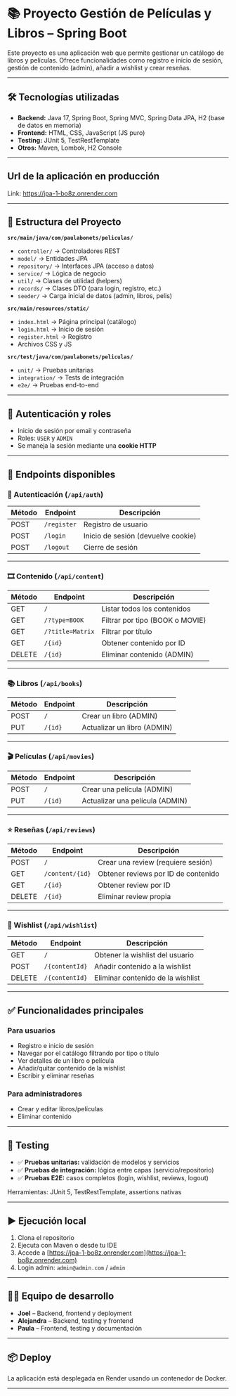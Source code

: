 # 📚 Proyecto Gestión de Películas y Libros – Spring Boot

Este proyecto es una aplicación web que permite gestionar un catálogo de libros y películas. Ofrece funcionalidades como registro e inicio de sesión, gestión de contenido (admin), añadir a wishlist y crear reseñas.

---

## 🛠 Tecnologías utilizadas

- **Backend:** Java 17, Spring Boot, Spring MVC, Spring Data JPA, H2 (base de datos en memoria)
- **Frontend:** HTML, CSS, JavaScript (JS puro)
- **Testing:** JUnit 5, TestRestTemplate
- **Otros:** Maven, Lombok, H2 Console

---

## Url de la aplicación en producción
Link: https://jpa-1-bo8z.onrender.com

---

## 📂 Estructura del Proyecto

**`src/main/java/com/paulabonets/peliculas/`**
- `controller/` → Controladores REST
- `model/` → Entidades JPA
- `repository/` → Interfaces JPA (acceso a datos)
- `service/` → Lógica de negocio
- `util/` → Clases de utilidad (helpers)
- `records/` → Clases DTO (para login, registro, etc.)
- `seeder/` → Carga inicial de datos (admin, libros, pelis)

**`src/main/resources/static/`**
- `index.html` → Página principal (catálogo)
- `login.html` → Inicio de sesión
- `register.html` → Registro
- Archivos CSS y JS

**`src/test/java/com/paulabonets/peliculas/`**
- `unit/` → Pruebas unitarias
- `integration/` → Tests de integración
- `e2e/` → Pruebas end-to-end

---

## 🔐 Autenticación y roles

- Inicio de sesión por email y contraseña
- Roles: `USER` y `ADMIN`
- Se maneja la sesión mediante una **cookie HTTP**

---

## 📌 Endpoints disponibles

### 📁 Autenticación (`/api/auth`)

| Método | Endpoint          | Descripción                         |
|--------|-------------------|-------------------------------------|
| POST   | `/register`       | Registro de usuario                 |
| POST   | `/login`          | Inicio de sesión (devuelve cookie) |
| POST   | `/logout`         | Cierre de sesión                    |

---

### 🎞 Contenido (`/api/content`)

| Método | Endpoint             | Descripción                                |
|--------|----------------------|--------------------------------------------|
| GET    | `/`                  | Listar todos los contenidos                |
| GET    | `/?type=BOOK`        | Filtrar por tipo (BOOK o MOVIE)           |
| GET    | `/?title=Matrix`     | Filtrar por título                        |
| GET    | `/{id}`              | Obtener contenido por ID                  |
| DELETE | `/{id}`              | Eliminar contenido (ADMIN)                |

---

### 📚 Libros (`/api/books`)

| Método | Endpoint       | Descripción                    |
|--------|----------------|--------------------------------|
| POST   | `/`            | Crear un libro (ADMIN)         |
| PUT    | `/{id}`        | Actualizar un libro (ADMIN)    |

---

### 🎬 Películas (`/api/movies`)

| Método | Endpoint       | Descripción                      |
|--------|----------------|----------------------------------|
| POST   | `/`            | Crear una película (ADMIN)       |
| PUT    | `/{id}`        | Actualizar una película (ADMIN)  |

---

### ⭐ Reseñas (`/api/reviews`)

| Método | Endpoint               | Descripción                                  |
|--------|------------------------|----------------------------------------------|
| POST   | `/`                    | Crear una review (requiere sesión)           |
| GET    | `/content/{id}`        | Obtener reviews por ID de contenido          |
| GET    | `/{id}`                | Obtener review por ID                        |
| DELETE | `/{id}`                | Eliminar review propia                       |

---

### 📌 Wishlist (`/api/wishlist`)

| Método | Endpoint         | Descripción                              |
|--------|------------------|------------------------------------------|
| GET    | `/`              | Obtener la wishlist del usuario          |
| POST   | `/{contentId}`   | Añadir contenido a la wishlist           |
| DELETE | `/{contentId}`   | Eliminar contenido de la wishlist        |

---

## ✅ Funcionalidades principales

### Para usuarios

- Registro e inicio de sesión
- Navegar por el catálogo filtrando por tipo o título
- Ver detalles de un libro o película
- Añadir/quitar contenido de la wishlist
- Escribir y eliminar reseñas

### Para administradores

- Crear y editar libros/películas
- Eliminar contenido

---

## 🧪 Testing

- ✅ **Pruebas unitarias:** validación de modelos y servicios
- ✅ **Pruebas de integración:** lógica entre capas (servicio/repositorio)
- ✅ **Pruebas E2E:** casos completos (login, wishlist, reviews, logout)

Herramientas: JUnit 5, TestRestTemplate, assertions nativas

---

## ▶️ Ejecución local

1. Clona el repositorio
2. Ejecuta con Maven o desde tu IDE
3. Accede a [https://jpa-1-bo8z.onrender.com](https://jpa-1-bo8z.onrender.com)
4. Login admin: `admin@admin.com` / `admin`

---

## 👩‍💻 Equipo de desarrollo

- **Joel** – Backend, frontend y deployment
- **Alejandra** – Backend, testing y frontend
- **Paula** – Frontend, testing y documentación

---

## 📦 Deploy

La aplicación está desplegada en Render usando un contenedor de Docker.

---

